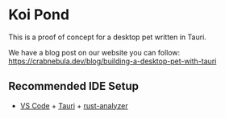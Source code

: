 # Koi Pond

This is a proof of concept for a desktop pet written in Tauri.

We have a blog post on our website you can follow: https://crabnebula.dev/blog/building-a-desktop-pet-with-tauri

## Recommended IDE Setup

- [VS Code](https://code.visualstudio.com/) + [Tauri](https://marketplace.visualstudio.com/items?itemName=tauri-apps.tauri-vscode) + [rust-analyzer](https://marketplace.visualstudio.com/items?itemName=rust-lang.rust-analyzer)
